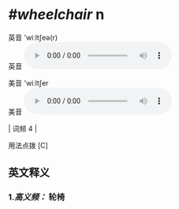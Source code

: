 # ***\#wheelchair*** n
英音 'wiːltʃeə(r)  
英音
<audio src="./media/wheelchair-B.aac" controls="controls"></audio>

美音 'wiːltʃer  
美音
<audio src="./media/wheelchair.aac" controls="controls"></audio>



| 词频 4 |  

用法点拨  [C]

英文释义
---
### 1.*高义频：* **轮椅**  


